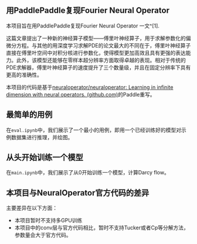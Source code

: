 ## 用PaddlePaddle复现Fourier Neural Operator

本项目旨在用PaddlePaddle复现Fourier Neural Operator 一文^[1].

[^1]: Zongyi Li, Nikola B. Kovachki, Kamyar Azizzadenesheli, Burigede Liu, Kaushik Bhattacharya, Andrew M. Stuart, & Animashree Anandkumar (2020). Fourier Neural Operator for Parametric Partial Differential Equations arXiv: Learning.

这篇文章提出了一种新的神经算子模型——傅里叶神经算子，用于求解参数化的偏微分方程。与其他的用深度学习求解PDE的论文最大的不同在于，傅里叶神经算子直接在傅里叶空间中对积分核进行参数化，使得模型更加高效且具有更强的表达能力。此外，该模型还能够在零样本超分辨率方面取得卓越的表现。相对于传统的PDE求解器，傅里叶神经算子的速度提升了三个数量级，并且在固定分辨率下具有更高的准确性。

本项目的代码是基于[neuraloperator/neuraloperator: Learning in infinite dimension with neural operators. (github.com)](https://github.com/NeuralOperator/neuraloperator)的Paddle重写。


## 最简单的用例

在`eval.ipynb`中，我们展示了一个最小的用例，即用一个已经训练好的模型对示例数据集进行推理，并绘图。

## 从头开始训练一个模型

在`main.ipynb`中，我们展示了从0开始训练一个模型，计算Darcy flow。

## 本项目与NeuralOperator官方代码的差异

主要差异在以下方面：

- 本项目暂时不支持多GPU训练
- 本项目中的conv层与官方代码相比，暂时不支持Tucker或者Cp等分解方法，参数量会大于官方代码。